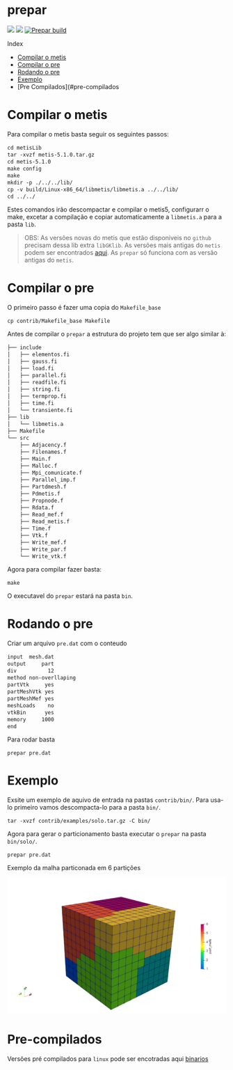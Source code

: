 # prepar

![](https://img.shields.io/github/last-commit/lmn-labest/prepar?style=plasti&ccolor=blue)
![](https://img.shields.io/badge/Autor-Henrique%20C%20C%20de%20Andrade-blue)
[![Prepar build](https://github.com/lmn-labest/prepar/actions/workflows/build.yml/badge.svg)](https://github.com/lmn-labest/prepar/actions/workflows/build.yml)

Index
- [Compilar o metis](#compilar-o-metis)
- [Compilar o pre](#compilar-o-pre)
- [Rodando o pre](#rodando-o-pre)
- [Exemplo](#exemplo)
- [Pre Compilados](#pre-compilados


# Compilar o metis

Para compilar o metis basta seguir os seguintes passos:

```console
cd metisLib
tar -xvzf metis-5.1.0.tar.gz
cd metis-5.1.0
make config
make
mkdir -p ./../../lib/
cp -v build/Linux-x86_64/libmetis/libmetis.a ../../lib/
cd ../../
```

Estes comandos irão descompactar e compilar o metis5, configurarr o make, excetar a compilação e copiar automaticamente a `libmetis.a` para a pasta `lib`.


> OBS: As versões novas do metis que estão  disponiveis no `github` precisam dessa lib extra `libGKlib`. As versões mais antigas do `metis` podem ser encontrados [aqui](http://glaros.dtc.umn.edu/gkhome/metis/metis/download). As `prepar` só funciona com as versão antigas do `metis`.


# Compilar o pre

O primeiro passo é fazer uma copia do `Makefile_base`

```console
cp contrib/Makefile_base Makefile
```

Antes de compilar o `prepar` a estrutura do projeto tem que ser algo similar à:

```console
├── include
│   ├── elementos.fi
│   ├── gauss.fi
│   ├── load.fi
│   ├── parallel.fi
│   ├── readfile.fi
│   ├── string.fi
│   ├── termprop.fi
│   ├── time.fi
│   └── transiente.fi
├── lib
│   └── libmetis.a
├── Makefile
└── src
    ├── Adjacency.f
    ├── Filenames.f
    ├── Main.f
    ├── Malloc.f
    ├── Mpi_comunicate.f
    ├── Parallel_imp.f
    ├── Partdmesh.f
    ├── Pdmetis.f
    ├── Propnode.f
    ├── Rdata.f
    ├── Read_mef.f
    ├── Read_metis.f
    ├── Time.f
    ├── Vtk.f
    ├── Write_mef.f
    ├── Write_par.f
    └── Write_vtk.f
```

Agora para compilar fazer basta:

```console
make
```

O executavel do `prepar` estará na pasta `bin`.

# Rodando o pre

Criar um arquivo `pre.dat` com o conteudo

```
input  mesh.dat
output     part
div          12
method non-overllaping
partVtk     yes
partMeshVtk yes
partMeshMef yes
meshLoads    no
vtkBin      yes
memory     1000
end
```

Para rodar basta

```console
prepar pre.dat
```

# Exemplo

Exsite um exemplo de aquivo de entrada na pastas  `contrib/bin/`. Para usa-lo primeiro vamos descompacta-lo para a pasta `bin/`.

```console
tar -xvzf contrib/examples/solo.tar.gz -C bin/
```

Agora para gerar o particionamento basta executar o `prepar` na pasta `bin/solo/`.

```console
prepar pre.dat
```

Exemplo da malha particonada em 6 partições

![](doc/part_mesh.png)


# Pre-compilados

Versões pré compilados para `linux` pode ser encotradas aqui [binarios](https://github.com/lmn-labest/prepar/releases/tag/0.1.0)

